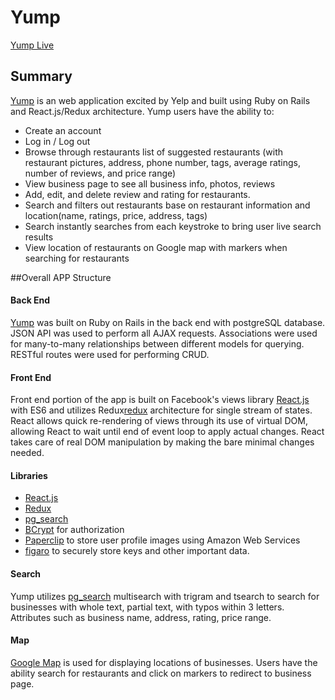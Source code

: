 # Yump

[Yump Live][yump]


## Summary
[Yump][yump] is an web application excited by Yelp and built using Ruby on Rails and React.js/Redux architecture. Yump users have the ability to:

* Create an account
* Log in / Log out
* Browse through restaurants list of suggested restaurants (with restaurant pictures, address, phone number, tags, average ratings, number of reviews, and price range)
* View business page to see all business info, photos, reviews
* Add, edit, and delete review and rating for restaurants.
* Search and filters out restaurants base on restaurant information and location(name, ratings, price, address, tags)
* Search instantly searches from each keystroke to bring user live search results
* View location of restaurants on Google map with markers when searching for restaurants

##Overall APP Structure

#### Back End
[Yump][yump] was built on Ruby on Rails in the back end with postgreSQL database. JSON API was used to perform all AJAX requests. Associations were used for many-to-many relationships between different models for querying. RESTful routes were used for performing CRUD.

#### Front End
Front end portion of the app is built on Facebook's views library [React.js][react] with ES6 and utilizes Redux[redux] architecture for single stream of states. React allows quick re-rendering of views through its use of virtual DOM, allowing React to wait until end of event loop to apply actual changes. React takes care of real DOM manipulation by making the bare minimal changes needed.

#### Libraries
- [React.js][react]
- [Redux][redux]
- [pg_search][pg_search]
- [BCrypt](https://github.com/codahale/bcrypt-ruby) for authorization
- [Paperclip](https://github.com/thoughtbot/paperclip) to store user profile images using Amazon Web Services
- [figaro](https://github.com/laserlemon/figaro) to securely store keys and other important data.

#### Search
Yump utilizes [pg_search][pg_search] multisearch with trigram and tsearch to search for businesses with whole text, partial text, with typos within 3 letters. Attributes such as business name, address, rating, price range.


#### Map
[Google Map][map] is used for displaying locations of businesses. Users have the ability search for restaurants and click on markers to redirect to business page.

[yump]: http://www.alexliang.co/
[pg_search]:https://github.com/Casecommons/pg_search
[react]:https://facebook.github.io/react/
[redux]:https://github.com/reactjs/redux
[map]:https://developers.google.com/maps/
